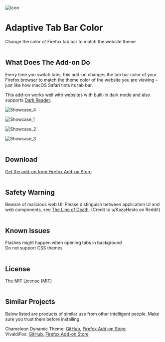![Icon](https://github.com/YS-Wong/Adaptive-Tab-Bar-Color/blob/main/images/ATBC_128.png)
# Adaptive Tab Bar Color
Change the color of Firefox tab bar to match the website theme  
<br>

## What Does The Add-on Do
Every time you switch tabs, this add-on changes the tab bar color of your Firefox browser to match the theme color of the website you are viewing – just like how macOS Safari tints its tab bar.  

This add-on works well with websites with built-in dark mode and also supports <a href="https://addons.mozilla.org/en-GB/firefox/addon/darkreader/">Dark Reader</a>.  

![Showcase_4](https://github.com/YS-Wong/Adaptive-Tab-Bar-Color/blob/main/pictures/ATBC_showcase_4.jpg)  

![Showcase_1](https://github.com/YS-Wong/Adaptive-Tab-Bar-Color/blob/main/pictures/ATBC_showcase_1.jpg)  

![Showcase_2](https://github.com/YS-Wong/Adaptive-Tab-Bar-Color/blob/main/pictures/ATBC_showcase_2.jpg)  

![Showcase_3](https://github.com/YS-Wong/Adaptive-Tab-Bar-Color/blob/main/pictures/ATBC_showcase_3.jpg)  
<br>

## Download
<a href="https://addons.mozilla.org/en-GB/firefox/addon/adaptive-tab-bar-color/">Get the add-on from Firefox Add-on Store</a>  
<br>

## Safety Warning
Beware of malicious web UI: Please distinguish between application UI and web components, see <a href="https://textslashplain.com/2017/01/14/the-line-of-death/">The Line of Death</a>. (Credit to u/KazaHesto on Reddit)  
<br>

## Known Issues
Flashes might happen when opening tabs in background  
Do not support CSS themes  
<br>

## License
[The MIT License (MIT)](https://github.com/YS-Wong/Adaptive-Tab-Bar-Color/raw/main/LICENSE)  
<br>

## Similar Projects
Below listed are products of similar use from other intelligent people. Make sure you trust them before installing.  

Chameleon Dynamic Theme: [GitHub](https://github.com/taboca/browser-adaptation-dynamic-theme), [Firefox Add-on Store](https://addons.mozilla.org/en-GB/firefox/addon/chameleon-dynamic-theme-fixed/)  
VivaldiFox: [GitHub](https://github.com/nt1m/vivaldi-fox/), [Firefox Add-on Store](https://addons.mozilla.org/en-GB/firefox/addon/vivaldifox/)  
<br>
